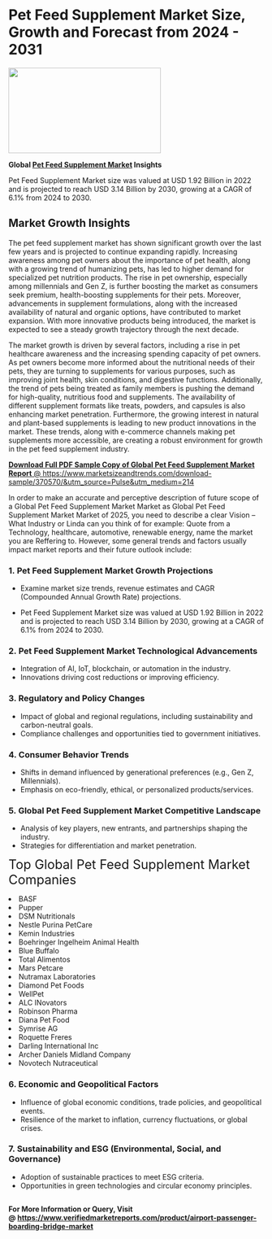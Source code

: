<H1>Pet Feed Supplement Market Size, Growth and Forecast from 2024 - 2031</H1><img class="aligncenter size-medium wp-image-584254" src="https://thirdeyenews.in/wp-content/uploads/2024/09/Global-Market-Research-300x168.jpeg" alt="" width="300" height="168" /><p><strong>Global&nbsp;<a href="https://www.marketsizeandtrends.com/download-sample/370570/&amp;utm_source=Pulse&amp;utm_medium=214">Pet Feed Supplement Market</a> Insights</strong></p><p>Pet Feed Supplement Market size was valued at USD 1.92 Billion in 2022 and is projected to reach USD 3.14 Billion by 2030, growing at a CAGR of 6.1% from 2024 to 2030.</p><p><h2>Market Growth Insights</h2> <p>The pet feed supplement market has shown significant growth over the last few years and is projected to continue expanding rapidly. Increasing awareness among pet owners about the importance of pet health, along with a growing trend of humanizing pets, has led to higher demand for specialized pet nutrition products. The rise in pet ownership, especially among millennials and Gen Z, is further boosting the market as consumers seek premium, health-boosting supplements for their pets. Moreover, advancements in supplement formulations, along with the increased availability of natural and organic options, have contributed to market expansion. With more innovative products being introduced, the market is expected to see a steady growth trajectory through the next decade.</p> <p><a href="#"></a></p> <p>The market growth is driven by several factors, including a rise in pet healthcare awareness and the increasing spending capacity of pet owners. As pet owners become more informed about the nutritional needs of their pets, they are turning to supplements for various purposes, such as improving joint health, skin conditions, and digestive functions. Additionally, the trend of pets being treated as family members is pushing the demand for high-quality, nutritious food and supplements. The availability of different supplement formats like treats, powders, and capsules is also enhancing market penetration. Furthermore, the growing interest in natural and plant-based supplements is leading to new product innovations in the market. These trends, along with e-commerce channels making pet supplements more accessible, are creating a robust environment for growth in the pet feed supplement industry.</p> <p><a href="#"></p><p><span class=""><strong>Download Full PDF Sample Copy of Global Pet Feed Supplement Market Report</strong> @ <a href="https://www.marketsizeandtrends.com/download-sample/370570/&amp;utm_source=Pulse&amp;utm_medium=214" target="_blank">https://www.marketsizeandtrends.com/download-sample/370570/&amp;utm_source=Pulse&amp;utm_medium=214</a></span></p><p>In order to make an accurate and perceptive description of future scope of a Global&nbsp;Pet Feed Supplement Market Market as Global&nbsp;Pet Feed Supplement Market Market of 2025, you need to describe a clear Vision &ndash; What Industry or Linda can you think of for example: Quote from a Technology, healthcare, automotive, renewable energy, name the market you are Reffering to. However, some general trends and factors usually impact market reports and their future outlook include:</p><h3>1.&nbsp;<strong>Pet Feed Supplement Market Growth Projections</strong></h3><ul><li>Examine market size trends, revenue estimates and CAGR (Compounded Annual Growth Rate) projections.</li><li><p>Pet Feed Supplement Market size was valued at USD 1.92 Billion in 2022 and is projected to reach USD 3.14 Billion by 2030, growing at a CAGR of 6.1% from 2024 to 2030.</p></li></ul><h3>2.&nbsp;<strong>Pet Feed Supplement Market Technological Advancements</strong></h3><ul><li>Integration of AI, IoT, blockchain, or automation in the industry.</li><li>Innovations driving cost reductions or improving efficiency.</li></ul><h3>3.&nbsp;<strong>Regulatory and Policy Changes</strong></h3><ul><li>Impact of global and regional regulations, including sustainability and carbon-neutral goals.</li><li>Compliance challenges and opportunities tied to government initiatives.</li></ul><h3>4.&nbsp;<strong>Consumer Behavior Trends</strong></h3><ul><li>Shifts in demand influenced by generational preferences (e.g., Gen Z, Millennials).</li><li>Emphasis on eco-friendly, ethical, or personalized products/services.</li></ul><h3>5.&nbsp;<strong>Global Pet Feed Supplement Market Competitive Landscape</strong></h3><ul><li>Analysis of key players, new entrants, and partnerships shaping the industry.</li><li>Strategies for differentiation and market penetration.</li></ul><p data-pm-slice="1 1 []"><span style="color: inherit; font-family: inherit; font-size: 25px;">Top Global Pet Feed Supplement Market Companies</span></p><div class="" data-test-id=""><p><li>BASF</li><li> Pupper</li><li> DSM Nutritionals</li><li> Nestle Purina PetCare</li><li> Kemin Industries</li><li> Boehringer Ingelheim Animal Health</li><li> Blue Buffalo</li><li> Total Alimentos</li><li> Mars Petcare</li><li> Nutramax Laboratories</li><li> Diamond Pet Foods</li><li> WellPet</li><li> ALC INovators</li><li> Robinson Pharma</li><li> Diana Pet Food</li><li> Symrise AG</li><li> Roquette Freres</li><li> Darling International Inc</li><li> Archer Daniels Midland Company</li><li> Novotech Nutraceutical</li></p></div><h3>6.&nbsp;<strong>Economic and Geopolitical Factors</strong></h3><ul><li>Influence of global economic conditions, trade policies, and geopolitical events.</li><li>Resilience of the market to inflation, currency fluctuations, or global crises.</li></ul><h3>7.&nbsp;<strong>Sustainability and ESG (Environmental, Social, and Governance)</strong></h3><ul><li>Adoption of sustainable practices to meet ESG criteria.</li><li>Opportunities in green technologies and circular economy principles.</li></ul><h2><strong style="font-size: 14px;">For More Information or Query, Visit @&nbsp;</strong><a style="background-color: #ffffff; font-size: 14px;" href="https://www.marketsizeandtrends.com/report/pet-feed-supplement-market/" target="_blank">https://www.verifiedmarketreports.com/product/airport-passenger-boarding-bridge-market</a></h2>

